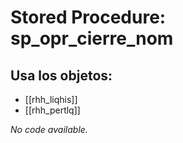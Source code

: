 # Stored Procedure: sp_opr_cierre_nom

## Usa los objetos:
- [[rhh_liqhis]]
- [[rhh_pertlq]]

*No code available.*
